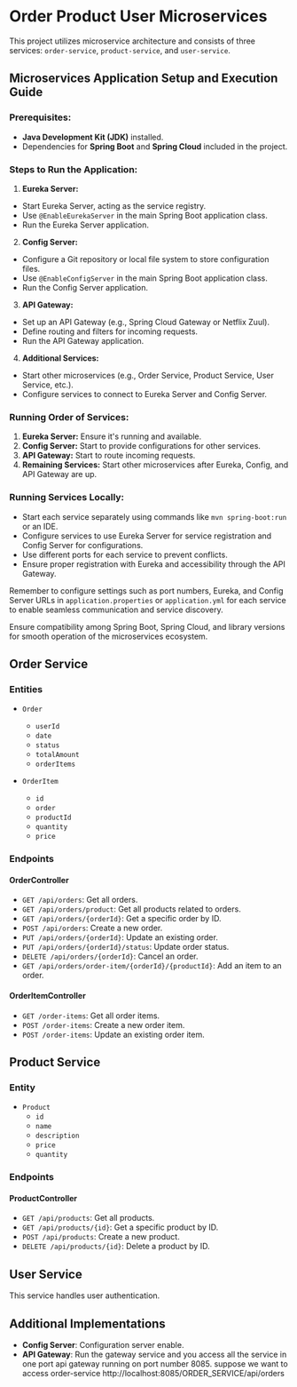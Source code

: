 # Order Product User Microservices

This project utilizes microservice architecture and consists of three services: `order-service`, `product-service`, and `user-service`.

## Microservices Application Setup and Execution Guide

### Prerequisites:
- **Java Development Kit (JDK)** installed.
- Dependencies for **Spring Boot** and **Spring Cloud** included in the project.

### Steps to Run the Application:

1. **Eureka Server:**
  - Start Eureka Server, acting as the service registry.
  - Use `@EnableEurekaServer` in the main Spring Boot application class.
  - Run the Eureka Server application.

2. **Config Server:**
  - Configure a Git repository or local file system to store configuration files.
  - Use `@EnableConfigServer` in the main Spring Boot application class.
  - Run the Config Server application.

3. **API Gateway:**
  - Set up an API Gateway (e.g., Spring Cloud Gateway or Netflix Zuul).
  - Define routing and filters for incoming requests.
  - Run the API Gateway application.

4. **Additional Services:**
  - Start other microservices (e.g., Order Service, Product Service, User Service, etc.).
  - Configure services to connect to Eureka Server and Config Server.

### Running Order of Services:
1. **Eureka Server:** Ensure it's running and available.
2. **Config Server:** Start to provide configurations for other services.
3. **API Gateway:** Start to route incoming requests.
4. **Remaining Services:** Start other microservices after Eureka, Config, and API Gateway are up.

### Running Services Locally:

- Start each service separately using commands like `mvn spring-boot:run` or an IDE.
- Configure services to use Eureka Server for service registration and Config Server for configurations.
- Use different ports for each service to prevent conflicts.
- Ensure proper registration with Eureka and accessibility through the API Gateway.

Remember to configure settings such as port numbers, Eureka, and Config Server URLs in `application.properties` or `application.yml` for each service to enable seamless communication and service discovery.

Ensure compatibility among Spring Boot, Spring Cloud, and library versions for smooth operation of the microservices ecosystem.


## Order Service

### Entities
- `Order`
    - `userId`
    - `date`
    - `status`
    - `totalAmount`
    - `orderItems`

- `OrderItem`
    - `id`
    - `order`
    - `productId`
    - `quantity`
    - `price`

### Endpoints

#### OrderController

- `GET /api/orders`: Get all orders.
- `GET /api/orders/product`: Get all products related to orders.
- `GET /api/orders/{orderId}`: Get a specific order by ID.
- `POST /api/orders`: Create a new order.
- `PUT /api/orders/{orderId}`: Update an existing order.
- `PUT /api/orders/{orderId}/status`: Update order status.
- `DELETE /api/orders/{orderId}`: Cancel an order.
- `GET /api/orders/order-item/{orderId}/{productId}`: Add an item to an order.

#### OrderItemController

- `GET /order-items`: Get all order items.
- `POST /order-items`: Create a new order item.
- `POST /order-items`: Update an existing order item.

## Product Service

### Entity
- `Product`
    - `id`
    - `name`
    - `description`
    - `price`
    - `quantity`

### Endpoints

#### ProductController

- `GET /api/products`: Get all products.
- `GET /api/products/{id}`: Get a specific product by ID.
- `POST /api/products`: Create a new product.
- `DELETE /api/products/{id}`: Delete a product by ID.

## User Service

This service handles user authentication.

## Additional Implementations

- **Config Server**: Configuration server enable.
- **API Gateway**: Run the gateway service and you access all the service in one port  api gateway running on port number 8085.
   suppose we want to access order-service  http://localhost:8085/ORDER_SERVICE/api/orders


